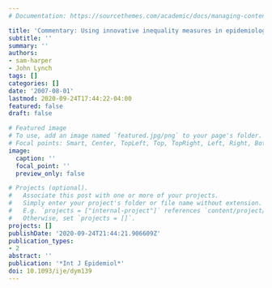 ```yaml
---
# Documentation: https://sourcethemes.com/academic/docs/managing-content/

title: 'Commentary: Using innovative inequality measures in epidemiology'
subtitle: ''
summary: ''
authors:
- sam-harper
- John Lynch
tags: []
categories: []
date: '2007-08-01'
lastmod: 2020-09-24T17:44:22-04:00
featured: false
draft: false

# Featured image
# To use, add an image named `featured.jpg/png` to your page's folder.
# Focal points: Smart, Center, TopLeft, Top, TopRight, Left, Right, BottomLeft, Bottom, BottomRight.
image:
  caption: ''
  focal_point: ''
  preview_only: false

# Projects (optional).
#   Associate this post with one or more of your projects.
#   Simply enter your project's folder or file name without extension.
#   E.g. `projects = ["internal-project"]` references `content/project/deep-learning/index.md`.
#   Otherwise, set `projects = []`.
projects: []
publishDate: '2020-09-24T21:44:21.906609Z'
publication_types:
- 2
abstract: ''
publication: '*Int J Epidemiol*'
doi: 10.1093/ije/dym139
---
```

